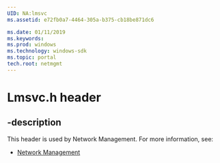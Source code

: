 ```yaml
---
UID: NA:lmsvc
ms.assetid: e72fb0a7-4464-305a-b375-cb18be871dc6

ms.date: 01/11/2019
ms.keywords: 
ms.prod: windows
ms.technology: windows-sdk
ms.topic: portal
tech.root: netmgmt
---
```


# Lmsvc.h header


## -description


This header is used by Network Management. For more information, see:

- [Network Management](../_netmgmt/index.md)

